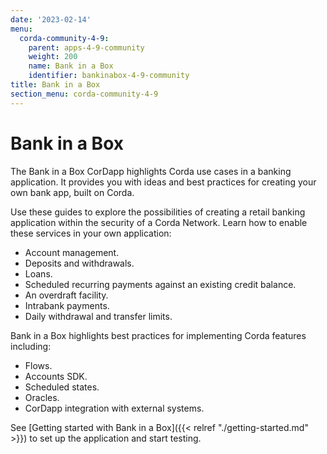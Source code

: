```yaml
---
date: '2023-02-14'
menu:
  corda-community-4-9:
    parent: apps-4-9-community
    weight: 200
    name: Bank in a Box
    identifier: bankinabox-4-9-community
title: Bank in a Box
section_menu: corda-community-4-9
---
```


# Bank in a Box

The Bank in a Box CorDapp highlights Corda use cases in a banking application. It provides you with ideas and best practices for creating your own bank app, built on Corda.

Use these guides to explore the possibilities of creating a retail banking application within the security of a Corda Network. Learn how to enable these services in your own application:

- Account management.
- Deposits and withdrawals.
- Loans.
- Scheduled recurring payments against an existing credit balance.
- An overdraft facility.
- Intrabank payments.
- Daily withdrawal and transfer limits.

Bank in a Box highlights best practices for implementing Corda features including:

- Flows.
- Accounts SDK.
- Scheduled states.
- Oracles.
- CorDapp integration with external systems.

See [Getting started with Bank in a Box]({{< relref "./getting-started.md" >}}) to set up the application and start testing.
